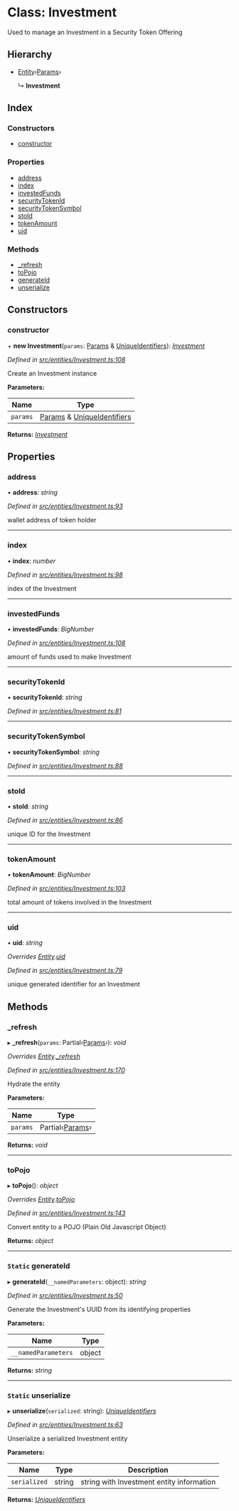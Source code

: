 # Class: Investment

Used to manage an Investment in a Security Token Offering

## Hierarchy

* [Entity](entities.entity.md)‹[Params](../interfaces/entities.params-7.md)›

  ↳ **Investment**

## Index

### Constructors

* [constructor](entities.investment.md#constructor)

### Properties

* [address](entities.investment.md#address)
* [index](entities.investment.md#index)
* [investedFunds](entities.investment.md#investedfunds)
* [securityTokenId](entities.investment.md#securitytokenid)
* [securityTokenSymbol](entities.investment.md#securitytokensymbol)
* [stoId](entities.investment.md#stoid)
* [tokenAmount](entities.investment.md#tokenamount)
* [uid](entities.investment.md#uid)

### Methods

* [_refresh](entities.investment.md#_refresh)
* [toPojo](entities.investment.md#topojo)
* [generateId](entities.investment.md#static-generateid)
* [unserialize](entities.investment.md#static-unserialize)

## Constructors

###  constructor

\+ **new Investment**(`params`: [Params](../interfaces/entities.params-7.md) & [UniqueIdentifiers](../interfaces/entities.uniqueidentifiers-1.md)): *[Investment](entities.investment.md)*

*Defined in [src/entities/Investment.ts:108](https://github.com/PolymathNetwork/polymath-sdk/blob/ce52226/src/entities/Investment.ts#L108)*

Create an Investment instance

**Parameters:**

Name | Type |
------ | ------ |
`params` | [Params](../interfaces/entities.params-7.md) & [UniqueIdentifiers](../interfaces/entities.uniqueidentifiers-1.md) |

**Returns:** *[Investment](entities.investment.md)*

## Properties

###  address

• **address**: *string*

*Defined in [src/entities/Investment.ts:93](https://github.com/PolymathNetwork/polymath-sdk/blob/ce52226/src/entities/Investment.ts#L93)*

wallet address of token holder

___

###  index

• **index**: *number*

*Defined in [src/entities/Investment.ts:98](https://github.com/PolymathNetwork/polymath-sdk/blob/ce52226/src/entities/Investment.ts#L98)*

index of the Investment

___

###  investedFunds

• **investedFunds**: *BigNumber*

*Defined in [src/entities/Investment.ts:108](https://github.com/PolymathNetwork/polymath-sdk/blob/ce52226/src/entities/Investment.ts#L108)*

amount of funds used to make Investment

___

###  securityTokenId

• **securityTokenId**: *string*

*Defined in [src/entities/Investment.ts:81](https://github.com/PolymathNetwork/polymath-sdk/blob/ce52226/src/entities/Investment.ts#L81)*

___

###  securityTokenSymbol

• **securityTokenSymbol**: *string*

*Defined in [src/entities/Investment.ts:88](https://github.com/PolymathNetwork/polymath-sdk/blob/ce52226/src/entities/Investment.ts#L88)*

___

###  stoId

• **stoId**: *string*

*Defined in [src/entities/Investment.ts:86](https://github.com/PolymathNetwork/polymath-sdk/blob/ce52226/src/entities/Investment.ts#L86)*

unique ID for the Investment

___

###  tokenAmount

• **tokenAmount**: *BigNumber*

*Defined in [src/entities/Investment.ts:103](https://github.com/PolymathNetwork/polymath-sdk/blob/ce52226/src/entities/Investment.ts#L103)*

total amount of tokens involved in the Investment

___

###  uid

• **uid**: *string*

*Overrides [Entity](entities.entity.md).[uid](entities.entity.md#abstract-uid)*

*Defined in [src/entities/Investment.ts:79](https://github.com/PolymathNetwork/polymath-sdk/blob/ce52226/src/entities/Investment.ts#L79)*

unique generated identifier for an Investment

## Methods

###  _refresh

▸ **_refresh**(`params`: Partial‹[Params](../interfaces/entities.params-7.md)›): *void*

*Overrides [Entity](entities.entity.md).[_refresh](entities.entity.md#abstract-_refresh)*

*Defined in [src/entities/Investment.ts:170](https://github.com/PolymathNetwork/polymath-sdk/blob/ce52226/src/entities/Investment.ts#L170)*

Hydrate the entity

**Parameters:**

Name | Type |
------ | ------ |
`params` | Partial‹[Params](../interfaces/entities.params-7.md)› |

**Returns:** *void*

___

###  toPojo

▸ **toPojo**(): *object*

*Overrides [Entity](entities.entity.md).[toPojo](entities.entity.md#abstract-topojo)*

*Defined in [src/entities/Investment.ts:143](https://github.com/PolymathNetwork/polymath-sdk/blob/ce52226/src/entities/Investment.ts#L143)*

Convert entity to a POJO (Plain Old Javascript Object)

**Returns:** *object*

___

### `Static` generateId

▸ **generateId**(`__namedParameters`: object): *string*

*Defined in [src/entities/Investment.ts:50](https://github.com/PolymathNetwork/polymath-sdk/blob/ce52226/src/entities/Investment.ts#L50)*

Generate the Investment's UUID from its identifying properties

**Parameters:**

Name | Type |
------ | ------ |
`__namedParameters` | object |

**Returns:** *string*

___

### `Static` unserialize

▸ **unserialize**(`serialized`: string): *[UniqueIdentifiers](../interfaces/entities.uniqueidentifiers-1.md)*

*Defined in [src/entities/Investment.ts:63](https://github.com/PolymathNetwork/polymath-sdk/blob/ce52226/src/entities/Investment.ts#L63)*

Unserialize a serialized Investment entity

**Parameters:**

Name | Type | Description |
------ | ------ | ------ |
`serialized` | string | string with Investment entity information  |

**Returns:** *[UniqueIdentifiers](../interfaces/entities.uniqueidentifiers-1.md)*
